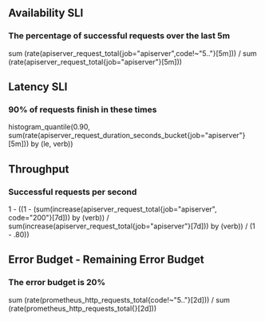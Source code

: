 ## Availability SLI
### The percentage of successful requests over the last 5m
sum (rate(apiserver_request_total{job="apiserver",code!~"5.."}[5m]))
/
sum (rate(apiserver_request_total{job="apiserver"}[5m]))

## Latency SLI
### 90% of requests finish in these times
histogram_quantile(0.90,
sum(rate(apiserver_request_duration_seconds_bucket{job="apiserver"}[5m])) by (le, verb))

## Throughput
### Successful requests per second
1 - ((1 - (sum(increase(apiserver_request_total{job="apiserver", code="200"}[7d])) by (verb)) / sum(increase(apiserver_request_total{job="apiserver"}[7d])) by (verb)) / (1 - .80))

## Error Budget - Remaining Error Budget
### The error budget is 20%
sum (rate(prometheus_http_requests_total{code!~"5.."}[2d]))
/
sum (rate(prometheus_http_requests_total{}[2d]))
